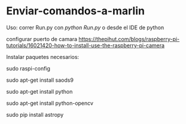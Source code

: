 # Enviar-comandos-a-marlin

Uso: correr Run.py con *python Run.py* o desde el IDE de python



configurar puerto de camara https://thepihut.com/blogs/raspberry-pi-tutorials/16021420-how-to-install-use-the-raspberry-pi-camera


Instalar paquetes necesarios:


sudo raspi-config


sudo apt-get install saods9


sudo apt-get install python


sudo apt-get install python-opencv


sudo pip install astropy

